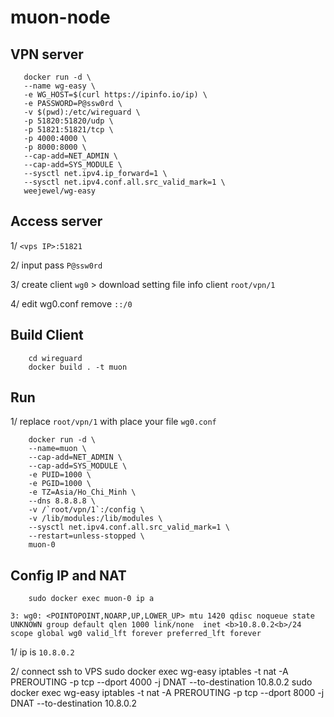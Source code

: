 # muon-node

## VPN server

       docker run -d \
       --name wg-easy \
       -e WG_HOST=$(curl https://ipinfo.io/ip) \
       -e PASSWORD=P@ssw0rd \
       -v $(pwd):/etc/wireguard \
       -p 51820:51820/udp \
       -p 51821:51821/tcp \
       -p 4000:4000 \
       -p 8000:8000 \
       --cap-add=NET_ADMIN \
       --cap-add=SYS_MODULE \
       --sysctl net.ipv4.ip_forward=1 \
       --sysctl net.ipv4.conf.all.src_valid_mark=1 \
       weejewel/wg-easy
## Access server
1/ `<vps IP>:51821`  

2/ input pass `P@ssw0rd`

3/ create client `wg0` > download setting file info client `root/vpn/1`

4/ edit wg0.conf remove `::/0`     

## Build Client

        cd wireguard
        docker build . -t muon
## Run
1/ replace `root/vpn/1` with place your file `wg0.conf`

        docker run -d \
        --name=muon \
        --cap-add=NET_ADMIN \
        --cap-add=SYS_MODULE \
        -e PUID=1000 \
        -e PGID=1000 \
        -e TZ=Asia/Ho_Chi_Minh \
        --dns 8.8.8.8 \
        -v /`root/vpn/1`:/config \
        -v /lib/modules:/lib/modules \
        --sysctl net.ipv4.conf.all.src_valid_mark=1 \
        --restart=unless-stopped \
        muon-0
        
## Config IP and NAT

        sudo docker exec muon-0 ip a


`3: wg0: <POINTOPOINT,NOARP,UP,LOWER_UP> mtu 1420 qdisc noqueue state UNKNOWN group default qlen 1000
link/none 
inet <b>10.8.0.2<b>/24 scope global wg0
valid_lft forever preferred_lft forever`

1/ ip is `10.8.0.2`

2/ connect ssh to VPS
        sudo docker exec wg-easy iptables -t nat -A PREROUTING -p tcp --dport 4000 -j DNAT --to-destination 10.8.0.2
        sudo docker exec wg-easy iptables -t nat -A PREROUTING -p tcp --dport 8000 -j DNAT --to-destination 10.8.0.2


